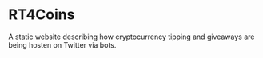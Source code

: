 # RT4Coins
A static website describing how cryptocurrency tipping and giveaways are being hosten on Twitter via bots. 
